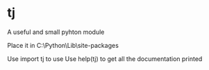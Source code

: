 # tj
A useful and small pyhton module

Place it in C:\Python\Lib\site-packages

Use import tj to use
Use help(tj) to get all the documentation printed
